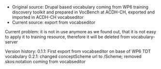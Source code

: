 * Original source: Drupal based vocabulary coming from WP6 training discovery toolkit and prepared in VocBench at ACDH-CH, exported and imported in ACDH-CH vocabseditor
* Current source: export from vocabseditor

Current problem: it is not in use anymore as we found out, that it is not easy to apply it to training resource, therefore it will be deleted from vocabulary-server

Version history:
  0.1.1: First export from vocabseditor on base of WP6 TDT vocabulary
  0.2.1: changed conceptScheme url to /Scheme; removed skos:notation coming from vocabseditor

